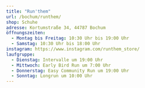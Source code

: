 ```yaml
---
title: "Run'them"
url: /bochum/runthem/
shop: Schuhe
adresse: Kortumstraße 34, 44787 Bochum
öffnungszeiten:
  - Montag bis Freitag: 10:30 Uhr bis 19:00 Uhr
  - Samstag: 10:30 Uhr bis 18:00 Uhr
instagram: https://www.instagram.com/runthem_store/
laufgruppe:
  - Dienstag: Intervalle um 19:00 Uhr
  - Mittwoch: Early Bird Run um 7:00 Uhr
  - Donnerstag: Easy Community Run um 19:00 Uhr
  - Sonntag: Longrun um 10:00 Uhr
---
```

